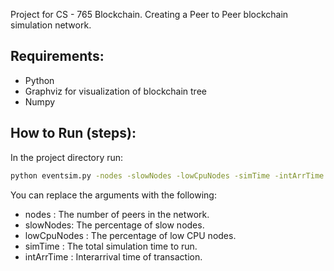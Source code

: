 Project for CS - 765 Blockchain.
Creating a Peer to Peer blockchain simulation network.

## Requirements:
- Python
- Graphviz for visualization of blockchain tree
- Numpy

## How to Run (steps):
In the project directory run:


```bash
python eventsim.py -nodes -slowNodes -lowCpuNodes -simTime -intArrTime
```

You can replace the arguments with the following:

- nodes : The number of peers in the network.
- slowNodes: The percentage of slow nodes.
- lowCpuNodes : The percentage of low CPU nodes.
- simTime : The total simulation time to run.
- intArrTime : Interarrival time of transaction.
